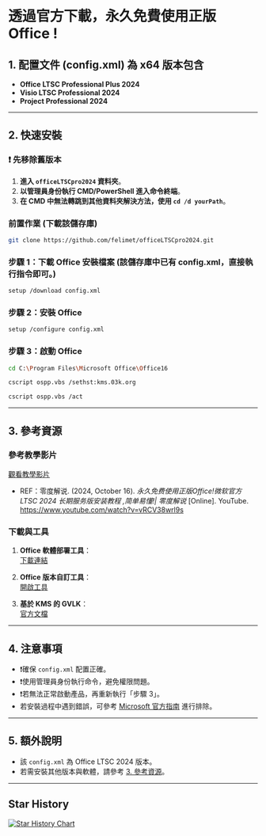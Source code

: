 # 透過官方下載，永久免費使用正版 Office !

## 1. 配置文件 (config.xml) 為 x64 版本包含
- **Office LTSC Professional Plus 2024**
- **Visio LTSC Professional 2024**
- **Project Professional 2024**

---

## 2. 快速安裝

### **❗ 先移除舊版本**

1. **進入 `officeLTSCpro2024` 資料夾**。
2. **以管理員身份執行 CMD/PowerShell 進入命令終端**。
3. **在 CMD 中無法轉跳到其他資料夾解決方法，使用 `cd /d yourPath`**。

### **前置作業 (下載該儲存庫)**
```sh
git clone https://github.com/felimet/officeLTSCpro2024.git
```

### **步驟 1：下載 Office 安裝檔案 (該儲存庫中已有 config.xml，直接執行指令即可。)**
```sh
setup /download config.xml
```

### **步驟 2：安裝 Office**
```sh
setup /configure config.xml
```

### **步驟 3：啟動 Office**
```sh
cd C:\Program Files\Microsoft Office\Office16
```
```sh
cscript ospp.vbs /sethst:kms.03k.org
```
```sh
cscript ospp.vbs /act
```

---

## 3. 參考資源

### 參考教學影片
[觀看教學影片](https://youtu.be/vRCV38wrl9s?si=r_Bh9LgAOzSRO-0J) 
- REF：零度解说. (2024, October 16). *永久免费使用正版Office!微软官方 LTSC 2024 长期服务版安装教程 ,简单易懂!| 零度解说* [Online]. YouTube. https://www.youtube.com/watch?v=vRCV38wrl9s

### 下載與工具
1. **Office 軟體部署工具**：  
   [下載連結](https://www.microsoft.com/en-us/download/details.aspx?id=49117)

2. **Office 版本自訂工具**：  
   [開啟工具](https://config.office.com/deploymentsettings)

3. **基於 KMS 的 GVLK**：  
   [官方文檔](https://learn.microsoft.com/zh-cn/deployoffice/vlactivation/gvlks)

---

## 4. 注意事項
- ❗確保 `config.xml` 配置正確。
- ❗使用管理員身份執行命令，避免權限問題。
- ❗若無法正常啟動產品，再重新執行「步驟 3」。
- 若安裝過程中遇到錯誤，可參考 [Microsoft 官方指南](https://learn.microsoft.com/) 進行排除。

---

## 5. **額外說明**
- 該 `config.xml` 為 Office LTSC 2024 版本。
- 若需安裝其他版本與軟體，請參考 [3. 參考資源](#3-參考資源)。

---

## Star History

<a href="https://www.star-history.com/#felimet/officeLTSCpro2024&Date">
 <picture>
   <source media="(prefers-color-scheme: dark)" srcset="https://api.star-history.com/svg?repos=felimet/officeLTSCpro2024&type=Date&theme=dark" />
   <source media="(prefers-color-scheme: light)" srcset="https://api.star-history.com/svg?repos=felimet/officeLTSCpro2024&type=Date" />
   <img alt="Star History Chart" src="https://api.star-history.com/svg?repos=felimet/officeLTSCpro2024&type=Date" />
 </picture>
</a>

